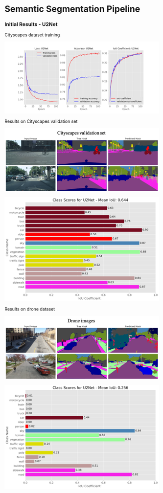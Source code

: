 # Semantic Segmentation Pipeline


### Initial Results - U2Net

Cityscapes dataset training

![](images/u2net_learning_curves.png)

Results on Cityscapes validation set

![](images/cityscapes_predictions.png)

![](images/u2net_cityscapes_class_iou_scores.png)

Results on drone dataset

![](images/drone_predictions.png)

![](images/u2net_drone_class_iou_scores.png)
